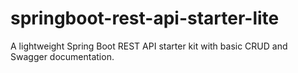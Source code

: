 # springboot-rest-api-starter-lite
A lightweight Spring Boot REST API starter kit with basic CRUD and Swagger documentation.
